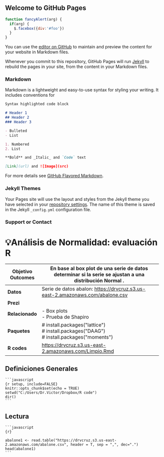 ## Welcome to GitHub Pages

```javascript
function fancyAlert(arg) {
  if(arg) {
    $.facebox({div:'#foo'})
  }
}
```

You can use the [editor on GitHub](https://github.com/drcruzm/misdatos/edit/master/README.md) to maintain and preview the content for your website in Markdown files.

Whenever you commit to this repository, GitHub Pages will run [Jekyll](https://jekyllrb.com/) to rebuild the pages in your site, from the content in your Markdown files.

### Markdown

Markdown is a lightweight and easy-to-use syntax for styling your writing. It includes conventions for

```markdown
Syntax highlighted code block

# Header 1
## Header 2
### Header 3

- Bulleted
- List

1. Numbered
2. List

**Bold** and _Italic_ and `Code` text

[Link](url) and ![Image](src)
```

For more details see [GitHub Flavored Markdown](https://guides.github.com/features/mastering-markdown/).

### Jekyll Themes

Your Pages site will use the layout and styles from the Jekyll theme you have selected in your [repository settings](https://github.com/drcruzm/misdatos/settings). The name of this theme is saved in the Jekyll `_config.yml` configuration file.

### Support or Contact

# 💡Análisis de Normalidad: evaluación R

| **Objetivo**<br>**Outcomes** | En base al box plot de una serie de datos determinar si la serie se ajustan a una distribución Normal . |
| ---------------------------- | ------------------------------------------------------------------------------------------------------- |
| **Datos**                    | Serie de datos abalon:  https://drvcruz.s3.us-east-2.amazonaws.com/abalone.csv                          |
| **Prezi**                    |                                                                                                         |
| **Relacionado**              | - Box plots <br>- Prueba de Shapiro                                                                     |
| **Paquetes**                 | # install.packages("lattice")<br># install.packages("DAAG")<br># install.packages("moments")            |
| **R codes**                  | https://drvcruz.s3.us-east-2.amazonaws.com/Limpio.Rmd                                                   |

## Definiciones Generales

    ```javascript
    {r setup, include=FALSE}
    knitr::opts_chunk$set(echo = TRUE)
    setwd("C:/Users/Dr.Victor/Dropbox/R code")
    dir()
    ```
    
## Lectura

    ```javascript
    {r}
    
    abalone1 <- read.table("https://drvcruz.s3.us-east-2.amazonaws.com/abalone.csv", header = T, sep = ",", dec=".")
    head(abalone1)
    ```
    
